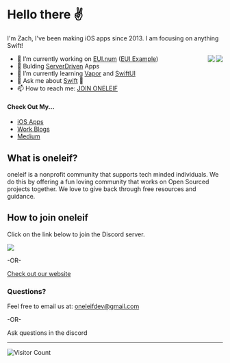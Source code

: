 # Hello there ✌️

I'm Zach, I've been making iOS apps since 2013. I am focusing on anything Swift! 

<img align="right" src="https://github-readme-stats.vercel.app/api?username=0xLeif&show_icons=true&icon_color=f05139&text_color=000000&bg_color=ffffff&hide_title=true&title_color=ffac45&count_private=true" />

<img align="right" src="https://github-profile-trophy.vercel.app/?username=0xLeif" />

- 🔭 I’m currently working on [EUI.num](https://github.com/0xLeif/EUI.num) ([EUI Example](https://github.com/0xLeif/EUI-POC))
- 🔨 Bulding [ServerDriven](https://github.com/ServerDriven) Apps
- 🌱 I’m currently learning [Vapor](https://vapor.codes) and [SwiftUI](https://developer.apple.com/documentation/swiftui)
- 💬 Ask me about [Swift](https://github.com/0xSwift) 🧡
- 📫 How to reach me: [JOIN ONELEIF](https://discord.com/invite/tv9UdJK)

#### Check Out My...
- [iOS Apps](https://apps.apple.com/lb/developer/zach-eriksen/id851997363)
- [Work Blogs](https://www.clientresourcesinc.com/author/zeriksen/)
- [Medium](https://medium.com/@0xLeif)


## What is oneleif?
oneleif is a nonprofit community that supports tech minded individuals. We do this by offering a fun loving community that works on Open Sourced projects together. 
We love to give back through free resources and guidance.

## How to join oneleif
Click on the link below to join the Discord server.

[![](https://img.shields.io/badge/oneleif-Discord-7284be.svg)](https://discord.gg/tv9UdJK)

-OR-

[Check out our website](http://oneleif.com)


### Questions?
Feel free to email us at: oneleifdev@gmail.com 

-OR-

Ask questions in the discord


***

![Visitor Count](https://profile-counter.glitch.me/0xLeif/count.svg)

